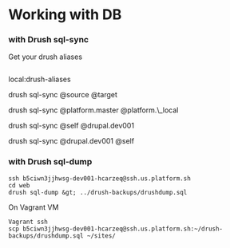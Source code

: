 # Working with DB

### with Drush sql-sync

Get your drush aliases

```

```

local:drush-aliases  

drush sql-sync @source @target  

drush sql-sync @platform.master @platform.\\_local  

drush sql-sync @self  @drupal.dev001  

drush sql-sync @drupal.dev001 @self



### with Drush sql-dump

```
ssh b5ciwn3jjhwsg-dev001-hcarzeq@ssh.us.platform.sh  
cd web  
drush sql-dump &gt; ../drush-backups/drushdump.sql  
```

On Vagrant VM

```
Vagrant ssh
scp b5ciwn3jjhwsg-dev001-hcarzeq@ssh.us.platform.sh:~/drush-backups/drushdump.sql ~/sites/
```



